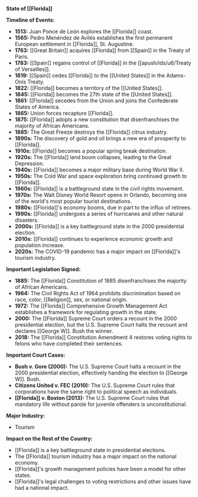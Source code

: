 **State of [[Florida]]**

**Timeline of Events:**

* **1513:** Juan Ponce de León explores the [[Florida]] coast.
* **1565:** Pedro Menéndez de Avilés establishes the first permanent European settlement in [[Florida]], St. Augustine.
* **1763:** [[Great Britain]] acquires [[Florida]] from [[Spain]] in the Treaty of Paris.
* **1783:** [[Spain]] regains control of [[Florida]] in the [[apush/ids/u6/Treaty of Versailles]].
* **1819:** [[Spain]] cedes [[Florida]] to the [[United States]] in the Adams-Onís Treaty.
* **1822:** [[Florida]] becomes a territory of the [[United States]].
* **1845:** [[Florida]] becomes the 27th state of the [[United States]].
* **1861:** [[Florida]] secedes from the Union and joins the Confederate States of America.
* **1865:** Union forces recapture [[Florida]].
* **1875:** [[Florida]] adopts a new constitution that disenfranchises the majority of African Americans.
* **1885:** The Great Freeze destroys the [[Florida]] citrus industry.
* **1890s:** The discovery of gold and oil brings a new era of prosperity to [[Florida]].
* **1910s:** [[Florida]] becomes a popular spring break destination.
* **1920s:** The [[Florida]] land boom collapses, leading to the Great Depression.
* **1940s:** [[Florida]] becomes a major military base during World War II.
* **1950s:** The Cold War and space exploration bring continued growth to [[Florida]].
* **1960s:** [[Florida]] is a battleground state in the civil rights movement.
* **1970s:** The Walt Disney World Resort opens in Orlando, becoming one of the world's most popular tourist destinations.
* **1980s:** [[Florida]]'s economy booms, due in part to the influx of retirees.
* **1990s:** [[Florida]] undergoes a series of hurricanes and other natural disasters.
* **2000s:** [[Florida]] is a key battleground state in the 2000 presidential election.
* **2010s:** [[Florida]] continues to experience economic growth and population increase.
* **2020s:** The COVID-19 pandemic has a major impact on [[Florida]]'s tourism industry.

**Important Legislation Signed:**

* **1885:** The [[Florida]] Constitution of 1885 disenfranchises the majority of African Americans.
* **1964:** The Civil Rights Act of 1964 prohibits discrimination based on race, color, [[Religion]], sex, or national origin.
* **1972:** The [[Florida]] Comprehensive Growth Management Act establishes a framework for regulating growth in the state.
* **2000:** The [[Florida]] Supreme Court orders a recount in the 2000 presidential election, but the U.S. Supreme Court halts the recount and declares [[George W]]. Bush the winner.
* **2018:** The [[Florida]] Constitution Amendment 4 restores voting rights to felons who have completed their sentences.

**Important Court Cases:**

* **Bush v. Gore (2000):** The U.S. Supreme Court halts a recount in the 2000 presidential election, effectively handing the election to [[George W]]. Bush.
* **Citizens United v. FEC (2010):** The U.S. Supreme Court rules that corporations have the same right to political speech as individuals.
* **[[Florida]] v. Boston (2013):** The U.S. Supreme Court rules that mandatory life without parole for juvenile offenders is unconstitutional.

**Major Industry:**

* Tourism

**Impact on the Rest of the Country:**

* [[Florida]] is a key battleground state in presidential elections.
* The [[Florida]] tourism industry has a major impact on the national economy.
* [[Florida]]'s growth management policies have been a model for other states.
* [[Florida]]'s legal challenges to voting restrictions and other issues have had a national impact.